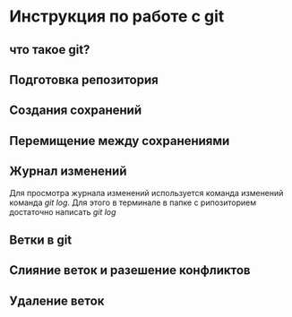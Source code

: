 # Инструкция по работе с git

## что такое git?

## Подготовка репозитория

## Создания сохранений

## Перемищение между сохранениями

## Журнал изменений

Для просмотра журнала изменений используется команда изменений команда *git log*. Для этого в терминале в папке с рипозиторием достаточно написать *git log*
 
## Ветки в git

## Слияние веток и разешение конфликтов

## Удаление веток
